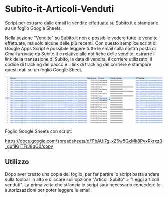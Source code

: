 # Subito-it-Articoli-Venduti
Script per estrarre dalle email le vendite effettuate su Subito.it e stamparle su un foglio Google Sheets.

Nella sezione "Vendite" su Subito.it non è possibile vedere tutte le vendite effettuate, ma solo alcune delle più recenti.
Con questo semplice script di Google Apps Script è possibile leggere tutte le email sulla nostra posta di Gmail arrivate da Subito.it e relative alle notifiche delle vendite, estrarre il link della transazione di Subito, la data di vendita, il corriere utilizzato, il codice di tracking del pacco e il link di tracking del corriere e stampare questi dati su un foglio Google Sheet.


![ScreenShot](Example.png)


Foglio Google Sheets con script: 

https://docs.google.com/spreadsheets/d/11bAUi7g_xZ6w5GxMk8PvxRkrxz3_gufiKrjTFrJ8gO0/copy


## Utilizzo

Dopo aver creato una copia del foglio, per far partire lo script basta andare sulla toolbar in alto e cliccare sull'opzione "Articoli Subito" > "Leggi articoli venduti". 
La prima volta che si lancia lo script sarà necessario concedere le autorizzazzioni per poter leggere le email.
